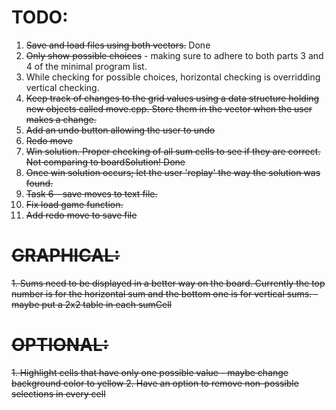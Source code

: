 <h1>TODO:</h1>
<ol>
<li><strike>Save and load files using both vectors.</strike> Done</li>
<li><strike>Only show possible choices</strike> - making sure to adhere to both parts 3 and 4 of the minimal program list.</li>
<li>While checking for possible choices, horizontal checking is overridding vertical checking.</li>
<li><strike>Keep track of changes to the grid values using a data structure holding new objects called move.cpp. Store them in the vector when the user makes a change.</strike></li> 
<li><strike>Add an undo button allowing the user to undo</strike></li>
<li><strike>Redo move<strike></li>
<li><strike>Win solution. Proper checking of all sum cells to see if they are correct. Not comparing to boardSolution!</strike> Done</li>
<li><strike>Once win solution occurs; let the user 'replay' the way the solution was found.</strike></li>
<li><strike>Task 6 - save moves to text file.</strike></li>
<li><strike>Fix load game function.</strike></li>
<li>Add redo move to save file</li>
</ol>

<h1>GRAPHICAL:</h1>
1. Sums need to be displayed in a better way on the board. Currently the top number is for the horizontal sum and the bottom one is for vertical sums.
    - maybe put a 2x2 table in each sumCell
 

<h1>OPTIONAL:</h1>
1. Highlight cells that have only one possible value - maybe change background color to yellow
2. Have an option to remove non-possible selections in every cell